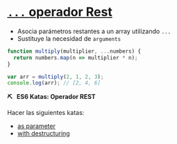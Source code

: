 # [`...` operador Rest](https://developer.mozilla.org/en-US/docs/Web/JavaScript/Reference/Functions/rest_parameters)

- Asocia parámetros restantes a un array utilizando `...`
- Sustituye la necesidad de `arguments`

```javascript
function multiply(multiplier, ...numbers) {
  return numbers.map(n => multiplier * n);
}

var arr = multiply(2, 1, 2, 3);
console.log(arr); // [2, 4, 6]
```


**⛏ &nbsp; ES6 Katas: Operador REST**

Hacer las siguientes katas:
- [as parameter](http://tddbin.com/#?kata=es6/language/rest/as-parameter)
- [with destructuring](http://tddbin.com/#?kata=es6/language/rest/with-destructuring)